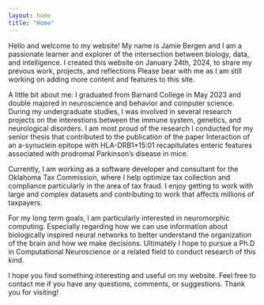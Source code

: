 ```yaml
---
layout: home
title: "Home"
---
```


Hello and welcome to my website! My name is Jamie Bergen and I am a passionate learner and explorer of the intersection between biology, data, and intelligence. I created this website on January 24th, 2024, to share my prevous work, projects, and reflections  Please bear with me as I am still working on adding more content and features to this site.

A little bit about me: I graduated from Barnard College in May 2023 and double majored in neuroscience and behavior and computer science. During my undergraduate studies, I was involved in several research projects on the interestions between the immune system, genetics, and neurological disorders. I am most proud of the research I conducted for my senior thesis that contributed to the publication of the paper Interaction of an a-synuclein epitope with HLA-DRB1*15:01 recapitulates enteric features associated with prodromal Parkinson’s disease in mice. 

Currently, I am working as a software developer and consultant for the Oklahoma Tax Commission, where I help optimize tax collection and compliance particularly in the area of tax fraud. I enjoy getting to work with large and complex datasets and contributing to work that affects millions of taxpayers.

For my long term goals, I am particularly interested in neuromorphic computing. Especially regarding how we can use information about biologically inspired neural networks to better understand the organization of the brain and how we make decisions. Ultimately I hope to pursue a Ph.D in Computational Neuroscience or a related field to conduct research of this kind.

I hope you find something interesting and useful on my website. Feel free to contact me if you have any questions, comments, or suggestions. Thank you for visiting!
